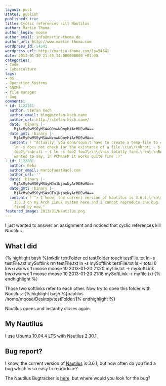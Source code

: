 ```yaml
---
layout: post
status: publish
published: true
title: Cyclic references kill Nautilus
author: Martin Thoma
author_login: moose
author_email: info@martin-thoma.de
author_url: http://www.martin-thoma.com
wordpress_id: 54541
wordpress_url: http://martin-thoma.com/?p=54541
date: 2013-01-20 21:46:34.000000000 +01:00
categories:
- Code
- Cyberculture
tags:
- OS
- Operating Systems
- GNOME
- file manager
- Bug
comments:
- id: 1122751
  author: Stefan Koch
  author_email: blog@stefan-koch.name
  author_url: http://stefan-koch.name/
  date: !binary |-
    MjAxMy0wMS0yMSAwODowNDoyMiArMDEwMA==
  date_gmt: !binary |-
    MjAxMy0wMS0yMSAwNzowNDoyMiArMDEwMA==
  content: ! "Actually, you don&rsquo;t have to create a temp-file to create a symlink.
    ln -s does not check for the existance of a file.\r\n\r\nbrati ~ $ ln -s foo3
    foo2\r\nbrati ~ $ ln -s foo2 foo3\r\n\r\nis totally fine.\r\n\r\nBut what I actually
    wanted to say, in PCManFM it works quite fine :)"
- id: 1122801
  author: Keba
  author_email: mariofuest@aol.com
  author_url: ''
  date: !binary |-
    MjAxMy0wMS0yMSAyMDo1NjoxNyArMDEwMA==
  date_gmt: !binary |-
    MjAxMy0wMS0yMSAxOTo1NjoxNyArMDEwMA==
  content: ! "> I know, the current version of Nautilus is 3.6.1,\r\n\r\nIt&lsquo;s
    3.6.3 on my Arch Linux system here and I cannot reproduce the bug. Semms to be
    fixed by now."
featured_image: 2013/01/Nautilus.png
---
```

I just wanted to answer an assignment and noticed that cyclic references kill Nautilus.

<h2>What I did</h2>
{% highlight bash %}mkdir testFolder
cd testFolder
touch testFile.txt
ln -s testFile.txt mySoftlink
rm testFile.txt
ln -s mySoftlink testFile.txt
ls -l
total 0
lrwxrwxrwx 1 moose moose 10 2013-01-20 21:20 myfile.txt -> mySoftLink
lrwxrwxrwx 1 moose moose 10 2013-01-20 21:18 mySoftLink -> myfile.txt
{% endhighlight %}

Those two softlinks refer to each other. Now try to open this folder with Nautilus:
{% highlight bash %}nautilus /home/moose/Desktop/testFolder/{% endhighlight %}

Nautilus opens and instantly closes again.

<h2>My Nautilus</h2>
I use Ubuntu 10.04.4 LTS with Nautilus 2.30.1. 

<h2>Bug report?</h2>
I know, the current version of <a href="http://en.wikipedia.org/wiki/Nautilus_(file_manager)">Nautilus</a> is 3.6.1, but how often do you find a bug which is so easy to reproduce?

The Nautilus Bugtracker is <a href="https://bugzilla.gnome.org/browse.cgi?product=nautilus">here</a>, but where would you look for the bug?
